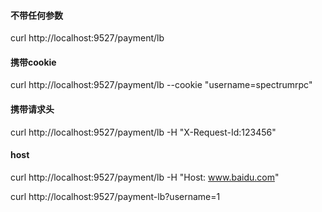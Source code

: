 #### 不带任何参数
curl http://localhost:9527/payment/lb
#### 携带cookie
curl http://localhost:9527/payment/lb --cookie "username=spectrumrpc"
#### 携带请求头
curl http://localhost:9527/payment/lb -H "X-Request-Id:123456"
#### host
curl http://localhost:9527/payment/lb -H "Host: www.baidu.com"

curl http://localhost:9527/payment-lb?username=1